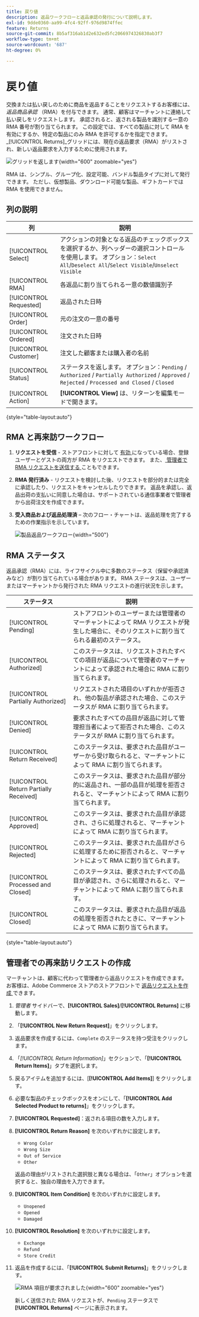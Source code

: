 ```yaml
---
title: 戻り値
description: 返品ワークフローと返品承認の発行について説明します。
exl-id: 9dde0360-aa99-4fc4-92ff-976d9874ffec
feature: Returns
source-git-commit: 8b5af316ab1d2e632ed5fc2066974326830ab3f7
workflow-type: tm+mt
source-wordcount: '687'
ht-degree: 0%

---
```


# 戻り値

交換または払い戻しのために商品を返品することをリクエストするお客様には、_返品商品承認_ （RMA）を付与できます。 通常、顧客はマーチャントに連絡して払い戻しをリクエストします。 承認されると、返される製品を識別する一意の RMA 番号が割り当てられます。 この設定では、すべての製品に対して RMA を有効にするか、特定の製品にのみ RMA を許可するかを指定できます。 _[!UICONTROL Returns]_グリッドには、現在の返品要求（RMA）がリストされ、新しい返品要求を入力するために使用されます。

![ グリッドを返します ](./assets/return.png){width="600" zoomable="yes"}

RMA は、シンプル、グループ化、設定可能、バンドル製品タイプに対して発行できます。 ただし、仮想製品、ダウンロード可能な製品、ギフトカードでは RMA を使用できません。

## 列の説明

| 列 | 説明 |
|--- |--- |
| [!UICONTROL Select] | アクションの対象となる返品のチェックボックスを選択するか、列ヘッダーの選択コントロールを使用します。 オプション：`Select All`/`Deselect All`/`Select Visible`/`Unselect Visible` |
| [!UICONTROL RMA] | 各返品に割り当てられる一意の数値識別子 |
| [!UICONTROL Requested] | 返品された日時 |
| [!UICONTROL Order] | 元の注文の一意の番号 |
| [!UICONTROL Ordered] | 注文された日時 |
| [!UICONTROL Customer] | 注文した顧客または購入者の名前 |
| [!UICONTROL Status] | ステータスを返します。 オプション：`Pending` / `Authorized` / `Partially Authorized` / `Approved` / `Rejected` / `Processed and Closed` / `Closed` |
| [!UICONTROL Action] | **[!UICONTROL View]** は、リターンを編集モードで開きます。 |

{style="table-layout:auto"}

## RMA と再来訪ワークフロー

1. **リクエストを受信** - ストアフロントに対して [ 有効 ](rma-configure.md#enable-rmas-for-your-store) になっている場合、登録ユーザーとゲストの両方が RMA をリクエストできます。 また、[ 管理者で RMA リクエストを送信する ](#create-a-return-request-in-the-admin) こともできます。

2. **RMA 発行済み** - リクエストを検討した後、リクエストを部分的または完全に承認したり、リクエストをキャンセルしたりできます。 返品を承認し、返品出荷の支払いに同意した場合は、サポートされている通信事業者で管理者から出荷注文を作成できます。

3. **受入商品および返品処理済** – 次のフロー・チャートは、返品処理を完了するための作業指示を示しています。

   ![ 製品返品ワークフロー ](./assets/workflow-customer-returns.png){width="500"}

## RMA ステータス

返品承認（RMA）には、ライフサイクル中に多数のステータス（保留や承認済みなど）が割り当てられている場合があります。 RMA ステータスは、ユーザーまたはマーチャントから発行された RMA リクエストの進行状況を示します。

| ステータス | 説明 |
|--- |--- |
| [!UICONTROL Pending] | ストアフロントのユーザーまたは管理者のマーチャントによって RMA リクエストが発生した場合に、そのリクエストに割り当てられる最初のステータス。 |
| [!UICONTROL Authorized] | このステータスは、リクエストされたすべての項目が返品について管理者のマーチャントによって承認された場合に RMA に割り当てられます。 |
| [!UICONTROL Partially Authorized] | リクエストされた項目のいずれかが拒否され、他の製品が承認された場合、このステータスが RMA に割り当てられます。 |
| [!UICONTROL Denied] | 要求されたすべての品目が返品に対して管理担当者によって拒否された場合、このステータスが RMA に割り当てられます。 |
| [!UICONTROL Return Received] | このステータスは、要求された品目がユーザーから受け取られると、マーチャントによって RMA に割り当てられます。 |
| [!UICONTROL Return Partially Received] | このステータスは、要求された品目が部分的に返品され、一部の品目が処理を拒否されると、マーチャントによって RMA に割り当てられます。 |
| [!UICONTROL Approved] | このステータスは、要求された品目が承認され、さらに処理されると、マーチャントによって RMA に割り当てられます。 |
| [!UICONTROL Rejected] | このステータスは、要求された品目がさらに処理するために拒否されると、マーチャントによって RMA に割り当てられます。 |
| [!UICONTROL Processed and Closed] | このステータスは、要求されたすべての品目が承認され、さらに処理されると、マーチャントによって RMA に割り当てられます。 |
| [!UICONTROL Closed] | このステータスは、要求された品目が返品の処理を拒否されたときに、マーチャントによって RMA に割り当てられます。 |

{style="table-layout:auto"}

## 管理者での再来訪リクエストの作成

マーチャントは、顧客に代わって管理者から返品リクエストを作成できます。 お客様は、Adobe Commerce ストアのストアフロントで [ 返品リクエストを作成 ](rma-customer-experience.md) できます。

1. _管理者_ サイドバーで、**[!UICONTROL Sales]**/**[!UICONTROL Returns]** に移動します。

1. 「**[!UICONTROL New Return Request]**」をクリックします。

1. 返品要求を作成するには、`Complete` のステータスを持つ受注をクリックします。

1. 「_[!UICONTROL Return Information]_」セクションで、「**[!UICONTROL Return Items]**」タブを選択します。

1. 戻るアイテムを追加するには、[**[!UICONTROL Add Items]**] をクリックします。

1. 必要な製品のチェックボックスをオンにして、「**[!UICONTROL Add Selected Product to returns]**」をクリックします。

1. **[!UICONTROL Requested]**：返される項目の数を入力します。

1. **[!UICONTROL Return Reason]** を次のいずれかに設定します。

   - `Wrong Color`
   - `Wrong Size`
   - `Out of Service`
   - `Other`

   返品の理由がリストされた選択肢と異なる場合は、「`Other`」オプションを選択すると、独自の理由を入力できます。

1. **[!UICONTROL Item Condition]** を次のいずれかに設定します。

   - `Unopened`
   - `Opened`
   - `Damaged`

1. **[!UICONTROL Resolution]** を次のいずれかに設定します。

   - `Exchange`
   - `Refund`
   - `Store Credit`

1. 返品を作成するには、「**[!UICONTROL Submit Returns]**」をクリックします。

   ![RMA 項目が要求されました ](./assets/return-item-request.png){width="600" zoomable="yes"}

   新しく送信された RMA リクエストが、`Pending` ステータスで **[!UICONTROL Returns]** ページに表示されます。

